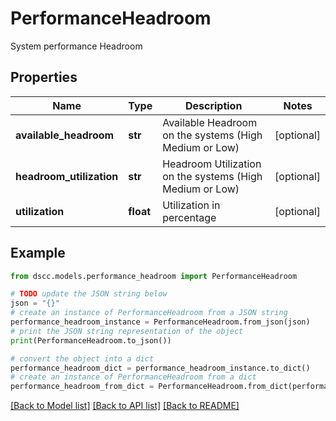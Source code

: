 # PerformanceHeadroom

System performance Headroom

## Properties

Name | Type | Description | Notes
------------ | ------------- | ------------- | -------------
**available_headroom** | **str** | Available Headroom on the systems (High Medium or Low) | [optional] 
**headroom_utilization** | **str** | Headroom Utilization on the systems (High Medium or Low) | [optional] 
**utilization** | **float** | Utilization in percentage | [optional] 

## Example

```python
from dscc.models.performance_headroom import PerformanceHeadroom

# TODO update the JSON string below
json = "{}"
# create an instance of PerformanceHeadroom from a JSON string
performance_headroom_instance = PerformanceHeadroom.from_json(json)
# print the JSON string representation of the object
print(PerformanceHeadroom.to_json())

# convert the object into a dict
performance_headroom_dict = performance_headroom_instance.to_dict()
# create an instance of PerformanceHeadroom from a dict
performance_headroom_from_dict = PerformanceHeadroom.from_dict(performance_headroom_dict)
```
[[Back to Model list]](../README.md#documentation-for-models) [[Back to API list]](../README.md#documentation-for-api-endpoints) [[Back to README]](../README.md)


